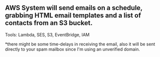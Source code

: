 AWS System will send emails on a schedule, grabbing HTML email templates and a list of contacts from an S3 bucket.
-
Tools: Lambda, SES, S3, EventBridge, IAM

*there might be some time-delays in receiving the email, also it will be sent directly to your spam mailbox since I'm using an unverified domain.
